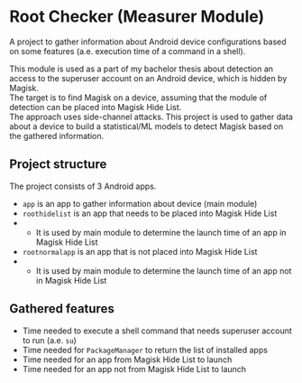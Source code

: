 # Root Checker (Measurer Module)
A project to gather information about Android device configurations based on some features (a.e. execution time of a command in a shell).

This module is used as a part of my bachelor thesis about detection an access to the superuser account on an Android device, which is hidden by Magisk.  
The target is to find Magisk on a device, assuming that the module of detection can be placed into Magisk Hide List.  
The approach uses side-channel attacks. This project is used to gather data about a device to build a statistical/ML models to detect Magisk based on the gathered information. 

## Project structure
The project consists of 3 Android apps.
* `app` is an app to gather information about device (main module)
* `roothidelist` is an app that needs to be placed into Magisk Hide List
* * It is used by main module to determine the launch time of an app in Magisk Hide List
* `rootnormalapp` is an app that is not placed into Magisk Hide List
* * It is used by main module to determine the launch time of an app not in Magisk Hide List

## Gathered features
* Time needed to execute a shell command that needs superuser account to run (a.e. `su`)
* Time needed for `PackageManager` to return the list of installed apps
* Time needed for an app from Magisk Hide List to launch
* Time needed for an app not from Magisk Hide List to launch
